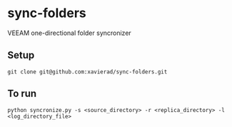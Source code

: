 # sync-folders
VEEAM one-directional folder syncronizer

## Setup
```
git clone git@github.com:xavierad/sync-folders.git
```

## To run
```
python syncronize.py -s <source_directory> -r <replica_directory> -l <log_directory_file>
```
